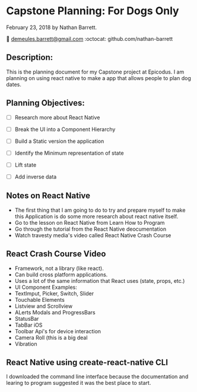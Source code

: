 # Capstone Planning: For Dogs Only
February 23, 2018 by Nathan Barrett.

:email: demeules.barrett@gmail.com
:octocat: github.com/nathan-barrett

## Description:
This is the planning document for my Capstone project at Epicodus. I am planning on using react native to make a app that allows people to plan dog dates.

## Planning Objectives:

- [ ] Research more about React Native

- [ ] Break the UI into a Component Hierarchy

- [ ] Build a Static version the application

- [ ] Identify the Minimum representation of state

- [ ] Lift state

- [ ] Add inverse data

## Notes on React Native

* The first thing that I am going to do to try and prepare myself to make this Application is do some more research about react native itself.
* Go to the lesson on React Native from Learn How to Program
* Go through the tutorial from the React Native deocumentation
* Watch travesty media's video called React Native Crash Course

## React Crash Course Video
 - Framework, not a library (like react).
 - Can build cross platform applications.
 - Uses a lot of the same information that React uses (state, props, etc.)
 - UI Component Examples:
  - TextImput, Picker, Switch, Slider
  - Touchable Elements
  - Listview and Scrollview
  - ALerts Modals and ProgressBars
  - StatusBar
  - TabBar iOS
  - Toolbar
 Api's for device interaction
 - Camera Roll (this is a big deal
 - Vibration

##  React Native using create-react-native CLI
I downloaded the command line interface because the documentation and learing to program suggested it was the best place to start. 
